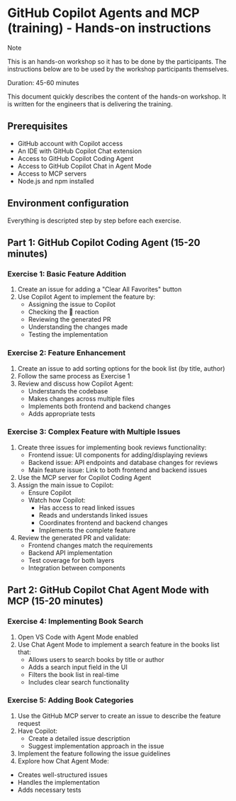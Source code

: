 # GitHub Copilot Agents and MCP (training) - Hands-on instructions

> [!NOTE]
> This is an hands-on workshop so it has to be done by the participants. The instructions below are to be used by the workshop participants themselves.

Duration: 45-60 minutes

This document quickly describes the content of the hands-on workshop. It is written for the engineers that is delivering the training.

## Prerequisites

- GitHub account with Copilot access
- An IDE with GitHub Copilot Chat extension
- Access to GitHub Copilot Coding Agent
- Access to GitHub Copilot Chat in Agent Mode
- Access to MCP servers
- Node.js and npm installed

## Environment configuration

Everything is descripted step by step before each exercise.

## Part 1: GitHub Copilot Coding Agent (15-20 minutes)

### Exercise 1: Basic Feature Addition

1. Create an issue for adding a "Clear All Favorites" button
2. Use Copilot Agent to implement the feature by:
   - Assigning the issue to Copilot
   - Checking the 👀 reaction
   - Reviewing the generated PR
   - Understanding the changes made
   - Testing the implementation

### Exercise 2: Feature Enhancement

1. Create an issue to add sorting options for the book list (by title, author)
2. Follow the same process as Exercise 1
3. Review and discuss how Copilot Agent:
   - Understands the codebase
   - Makes changes across multiple files
   - Implements both frontend and backend changes
   - Adds appropriate tests

### Exercise 3: Complex Feature with Multiple Issues

1. Create three issues for implementing book reviews functionality:
   - Frontend issue: UI components for adding/displaying reviews
   - Backend issue: API endpoints and database changes for reviews
   - Main feature issue: Link to both frontend and backend issues
2. Use the MCP server for Copilot Coding Agent
3. Assign the main issue to Copilot:
   - Ensure Copilot
   - Watch how Copilot:
     * Has access to read linked issues
     * Reads and understands linked issues
     * Coordinates frontend and backend changes
     * Implements the complete feature
4. Review the generated PR and validate:
   - Frontend changes match the requirements
   - Backend API implementation
   - Test coverage for both layers
   - Integration between components

## Part 2: GitHub Copilot Chat Agent Mode with MCP (15-20 minutes)

### Exercise 4: Implementing Book Search

1. Open VS Code with Agent Mode enabled
2. Use Chat Agent Mode to implement a search feature in the books list that:
   - Allows users to search books by title or author
   - Adds a search input field in the UI
   - Filters the book list in real-time
   - Includes clear search functionality

### Exercise 5: Adding Book Categories

1. Use the GitHub MCP server to create an issue to describe the feature request
2. Have Copilot:
   - Create a detailed issue description
   - Suggest implementation approach in the issue
3. Implement the feature following the issue guidelines
4. Explore how Chat Agent Mode:
  - Creates well-structured issues
  - Handles the implementation
  - Adds necessary tests